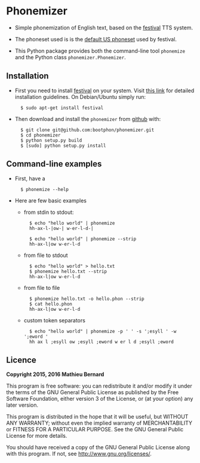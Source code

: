 # Phonemizer

* Simple phonemization of English text, based on the
  [festival](http://www.cstr.ed.ac.uk/projects/festival) TTS system.

* The phoneset used is is the
  [default US phoneset](http://www.festvox.org/bsv/c4711.html) used by
  festival.

* This Python package provides both the command-line tool `phonemize`
  and the Python class `phonemizer.Phonemizer`.

## Installation

* First you need to install
  [festival](http://www.cstr.ed.ac.uk/projects/festival) on your
  system. Visit
  [this link](http://www.festvox.org/docs/manual-2.4.0/festival_6.html#Installation)
  for detailed installation guidelines. On Debian/Ubuntu simply run:

        $ sudo apt-get install festival

* Then download and install the `phonemizer` from
[github](https://github.com/bootphon/phonemizer) with:

        $ git clone git@github.com:bootphon/phonemizer.git
        $ cd phonemizer
        $ python setup.py build
        $ [sudo] python setup.py install

## Command-line examples

* First, have a

        $ phonemize --help

* Here are few basic examples

    * from stdin to stdout:

            $ echo "hello world" | phonemize
            hh-ax-l-|ow-| w-er-l-d-|

            $ echo "hello world" | phonemize --strip
            hh-ax-l|ow w-er-l-d

    * from file to stdout

            $ echo "hello world" > hello.txt
            $ phonemize hello.txt --strip
            hh-ax-l|ow w-er-l-d

    * from file to file

            $ phonemize hello.txt -o hello.phon --strip
            $ cat hello.phon
            hh-ax-l|ow w-er-l-d

    * custom token separators

            $ echo "hello world" | phonemize -p ' ' -s ';esyll ' -w ';eword '
            hh ax l ;esyll ow ;esyll ;eword w er l d ;esyll ;eword

## Licence

**Copyright 2015, 2016 Mathieu Bernard**

This program is free software: you can redistribute it and/or modify
it under the terms of the GNU General Public License as published by
the Free Software Foundation, either version 3 of the License, or
(at your option) any later version.

This program is distributed in the hope that it will be useful,
but WITHOUT ANY WARRANTY; without even the implied warranty of
MERCHANTABILITY or FITNESS FOR A PARTICULAR PURPOSE.  See the
GNU General Public License for more details.

You should have received a copy of the GNU General Public License
along with this program. If not, see <http://www.gnu.org/licenses/>.
